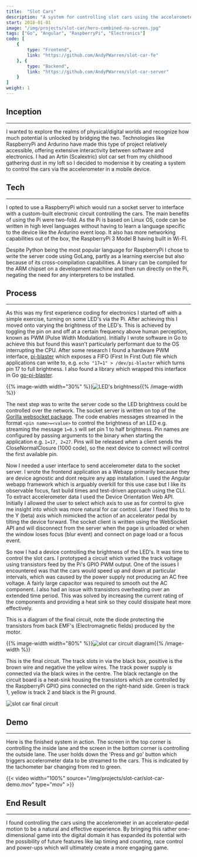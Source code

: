 ```yaml
---
title:  "Slot Cars"
description: "A system for controlling slot cars using the accelerometer in a mobile device"
start: 2018-01-01
image: "/img/projects/slot-car/hero-combined-no-screen.jpg"
tags: ["Go", "Angular", "RaspberryPi", "Electronics"]
code: [
	{
		type: "Frontend",
		link: "https://github.com/AndyPWarren/slot-car-fe"
	}, {
		type: "Backend",
		link: "https://github.com/AndyPWarren/slot-car-server"
	}
]
weight: 1
---
```

## Inception
***
I wanted to explore the realms of physical/digital worlds and recognize how much potential is unlocked by bridging the two. Technologies like RaspberryPi and Ardurino have made this type of project relatively accessible, offering extensive interactivity between software and electronics. I had an Artin (Scalextric) slot car set from my childhood gathering dust in my loft so I decided to modernise it by creating a system to control the cars via the accelerometer in a mobile device.

## Tech
***
I opted to use a RaspberryPi which would run a socket server to interface with a custom-built electronic circuit controlling the cars. The main benefits of using the Pi were two-fold. As the Pi is based on Linux OS, code can be written in high level languages without having to learn a language specific to the device like the Ardurino event loop. It also has more networking capabilities out of the box, the RaspberryPi 3 Model B having built in Wi-FI. 

Despite Python being the most popular language for RaspberryPi I chose to write the server code using GoLang, partly as a learning exercise but also because of its cross-compilation capabilities. A binary can be compiled for the ARM chipset on a development machine and then run directly on the Pi, negating the need for any interpreters to be installed.

## Process
***
As this was my first experience coding for electronics I started off with a simple exercise, turning on some LED's via the Pi. After achieving this I moved onto varying the brightness of the LED's. This is achieved by toggling the pin on and off at a certain frequency above human perception, known as PWM (Pulse Width Modulation). Initially I wrote software in Go to achieve this but found this wasn't particularly performant due to the OS interrupting the CPU. After some research I found a hardware PWM interface, <a href="https://github.com/sarfata/pi-blaster" target="_blank">pi-blaster</a> which exposes a FIFO (First In First Out) file which applications can write to, e.g. `echo "17=1" > /dev/pi-blaster` which turns pin 17 to full brightness. I also found a library which wrapped this interface in Go <a href="https://github.com/ddrager/go-pi-blaster" target="_blank">go-pi-blaster</a>.

{{% image-width width="30%" %}}![LED's brightness](/img/projects/slot-car/leds-brightness.gif "LED's brightness"){{% /image-width %}}

The next step was to write the server code so the LED brightness could be controlled over the network. The socket server is written on top of the <a href="https://github.com/gorilla/websocket" target="_blank">Gorilla websocket package</a>. The code enables messages streamed in the format `<pin name>=<value>` to control the brightness of an LED e.g. streaming the message `1=0.5` will set pin 1 to half brightness. Pin names are configured by passing arguments to the binary when starting the application e.g. `1=17, 2=27`. Pins will be released when a client sends the CloseNormalClosure (1000 code), so the next device to connect will control the first available pin.

Now I needed a user interface to send accelerometer data to the socket server. I wrote the frontend application as a Webapp primarily because they are device agnostic and dont require any app installation. I used the Angular webapp framework which is arguably overkill for this use case but I like its observable focus, fast build times and test-driven approach using the CLI. To extract accelerometer data I used the Device Orientation Web API. Initially I allowed the user to select which axis to use as for control to give me insight into which was more natural for car control. Later I fixed this to to the Y (beta) axis which mimicked the action of an accelerator pedal by tilting the device forward. The socket client is written using the WebSocket API and will disconnect from the server when the page is unloaded or when the window loses focus (blur event) and connect on page load or a focus event. 

So now I had a device controlling the brightness of the LED's. It was time to control the slot cars. I prototyped a circuit which varied the track voltage using transistors feed by the Pi's GPIO PWM output. One of the issues I encountered was that the cars would speed up and down at particular intervals, which was caused by the power supply not producing an AC free voltage. A fairly large capacitor was required to smooth out the AC component. I also had an issue with transistors overheating over an extended time period. This was solved by increasing the current rating of the components and providing a heat sink so they could dissipate heat more effectively. 

This is a diagram of the final circuit, note the diode protecting the transistors from back EMF's (Electromagnetic fields) produced by the motor.

{{% image-width width="80%" %}}![slot car circuit diagram](/img/projects/slot-car/circuit-diagram.svg "Slot car circuit diagram"){{% /image-width %}}

This is the final circuit. The track slots in via the black box, positive is the brown wire and negative the yellow wires. The track power supply is connected via the black wires in the centre. The black rectangle on the circuit board is a heat-sink housing the transistors which are controlled by the RaspberryPi GPIO pins connected on the right-hand side. Green is track 1, yellow is track 2 and black is the Pi ground.

![slot car final circuit](/img/projects/slot-car/final-circuit.jpg "Slot car final circuit")

## Demo
***
Here is the finished system in action. The screen in the top corner is controlling the inside lane and the screen in the bottom corner is controlling the outside lane. The user holds down the 'Press and go' button which triggers accelerometer data to be streamed to the cars. This is indicated by the tachometer bar changing from red to green. 

{{< video width="100%" source="/img/projects/slot-car/slot-car-demo.mov" type="mov" >}}

## End Result
***
I found controlling the cars using the accelerometer in an accelerator-pedal motion to be a natural and effective experience. By bringing this rather one-dimensional game into the digital domain it has expanded its potential with the possibility of future features like lap timing and counting, race control and power-ups which will ultimately create a more engaging game.

